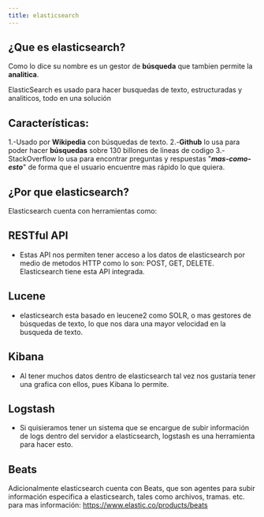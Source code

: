 ```yaml
---
title: elasticsearch
---
```

## ¿Que es elasticsearch?

Como lo dice su nombre es un gestor de **búsqueda** que tambien permite la **analitica**.

ElasticSearch es usado para hacer busquedas de texto, estructuradas y analiticos, todo en una solución

## Características:

1.-Usado por **Wikipedia** con búsquedas de texto.
2.-**Github** lo usa para poder hacer **búsquedas** sobre 130  billones de  lineas de codigo
3.-StackOverflow lo usa para encontrar preguntas y respuestas "***mas-como-esto***" de forma que el usuario encuentre mas rápido lo que quiera.

## ¿Por que elasticsearch?
Elasticsearch cuenta con herramientas como: 

## RESTful API
 - Estas API nos permiten tener acceso a los datos de elasticsearch por medio de metodos HTTP como lo son: POST, GET, DELETE.  Elasticsearch tiene esta API integrada.

## Lucene

 - elasticsearch esta basado en leucene2 como SOLR, o mas gestores de búsquedas de texto, lo que nos dara una mayor velocidad en la busqueda de texto.

 
## Kibana
 - Al tener muchos datos dentro de elasticsearch tal vez nos gustaría tener una grafica con ellos, pues Kibana lo permite.

## Logstash

 - Si quisieramos tener un sistema que se encargue de subir información de logs dentro del servidor a elasticsearch, logstash es una herramienta para hacer esto.

## Beats
Adicionalmente elasticsearch cuenta con Beats, que son agentes  para subir información especifica a elasticsearch, tales como archivos, tramas. etc. para mas información:
https://www.elastic.co/products/beats